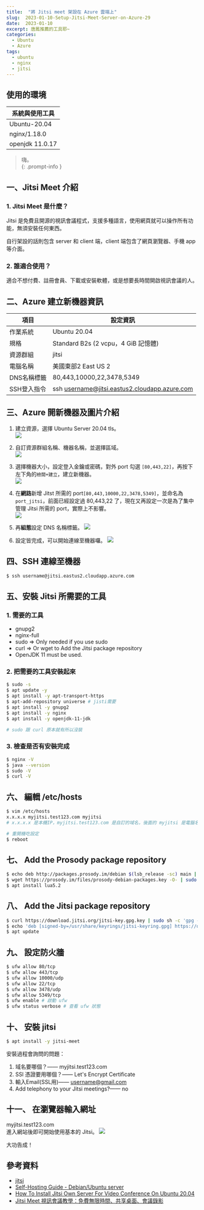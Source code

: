 ```yaml
---
title:  "將 Jitsi meet 架設在 Azure 雲端上"
slug:  2023-01-10-Setup-Jitsi-Meet-Server-on-Azure-29
date:  2023-01-10
excerpt: 唐鳳推薦的工具耶~
categories:
  - Ubuntu
  - Azure
tags:
  - ubuntu
  - nginx
  - jitsi
---
```


## 使用的環境

| 系統與使用工具 | 
| ----- |  
| Ubuntu-20.04  | 
| nginx/1.18.0 |
| openjdk 11.0.17 |  


> 嗨。  
{: .prompt-info }


## 一、Jitsi Meet 介紹
### 1. Jitsi Meet 是什麼？
Jitsi 是免費且開源的視訊會議程式，支援多種語言，使用網頁就可以操作所有功能，無須安裝任何東西。  

自行架設的話則包含 server 和 client 端，client 端包含了網頁瀏覽器、手機 app 等介面。

### 2. 誰適合使用？
適合不想付費、註冊會員、下載或安裝軟體，或是想要長時間開啟視訊會議的人。


## 二、Azure 建立新機器資訊

| 項目 | 設定資訊 |   
| ----- | ----- |   
| 作業系統 | Ubuntu 20.04 |  
| 規格 | Standard B2s (2 vcpu，4 GiB 記憶體) |  
| 資源群組 | jitsi |  
| 電腦名稱 | 美國東部2 East US 2   |  
| DNS名稱標籤 | 80,443,10000,22,3478,5349 |  
| SSH登入指令 | ssh username@jitsi.eastus2.cloudapp.azure.com 

## 三、Azure 開新機器及圖片介紹
1. 建立資源，選擇 Ubuntu Server 20.04 tls。  
![](/assets/images/2023-01-10-Setup-Jitsi-Meet-Server-on-Azure-29/1.JPG)  

2. 自訂資源群組名稱、機器名稱，並選擇區域。  
![](/assets/images/2023-01-10-Setup-Jitsi-Meet-Server-on-Azure-29/2.JPG)  

3. 選擇機器大小，設定登入金鑰或密碼，對外 port 勾選 `[80,443,22]`，再按下左下角的`檢閱+建立`，建立新機器。  
![](/assets/images/2023-01-10-Setup-Jitsi-Meet-Server-on-Azure-29/3.JPG)  

4. 在**網路**新增 Jitst 所需的 port`[80,443,10000,22,3478,5349]`，並命名為`port_jitsi`，前面已經設定過 80,443,22 了，現在又再設定一次是為了集中管理 Jitsi 所需的 port，實際上不影響。   
![](/assets/images/2023-01-10-Setup-Jitsi-Meet-Server-on-Azure-29/4.JPG)  

5. 再**組態**設定 DNS 名稱標籤。
![](/assets/images/2023-01-10-Setup-Jitsi-Meet-Server-on-Azure-29/5.JPG)  

6. 設定皆完成，可以開始連線至機器囉。
![](/assets/images/2023-01-10-Setup-Jitsi-Meet-Server-on-Azure-29/6.JPG)  

## 四、SSH 連線至機器
```bash
$ ssh username@jitsi.eastus2.cloudapp.azure.com
```

## 五、安裝 Jitsi 所需要的工具


### 1. 需要的工具
- gnupg2  
- nginx-full  
- sudo => Only needed if you use sudo   
- curl => Or wget to Add the Jitsi package repository   
- OpenJDK 11 must be used.  

### 2. 把需要的工具安裝起來
```bash
$ sudo -s 
$ apt update -y
$ apt install -y apt-transport-https
$ apt-add-repository universe # jisti需要
$ apt install -y gnupg2
$ apt install -y nginx
$ apt install -y openjdk-11-jdk

# sudo 跟 curl 原本就有所以沒裝
```

### 3.  檢查是否有安裝完成
```bash
$ nginx -V
$ java --version
$ sudo -V
$ curl -V
```

## 六、 編輯 /etc/hosts

```bash
$ vim /etc/hosts
x.x.x.x myjitsi.test123.com myjitsi
# x.x.x.x 是本機IP，myjitsi.test123.com 是自訂的域名，後面的 myjitsi 是電腦名稱

# 重開機吃設定
$ reboot 
```

## 七、 Add the Prosody package repository
```bash
$ echo deb http://packages.prosody.im/debian $(lsb_release -sc) main | sudo tee -a /etc/apt/sources.list
$ wget https://prosody.im/files/prosody-debian-packages.key -O- | sudo apt-key add -
$ apt install lua5.2
```

## 八、 Add the Jitsi package repository
```bash
$ curl https://download.jitsi.org/jitsi-key.gpg.key | sudo sh -c 'gpg --dearmor > /usr/share/keyrings/jitsi-keyring.gpg'
$ echo 'deb [signed-by=/usr/share/keyrings/jitsi-keyring.gpg] https://download.jitsi.org stable/' | sudo tee /etc/apt/sources.list.d/jitsi-stable.list > /dev/null
$ apt update
```

## 九、 設定防火牆
```bash
$ ufw allow 80/tcp
$ ufw allow 443/tcp
$ ufw allow 10000/udp
$ ufw allow 22/tcp
$ ufw allow 3478/udp
$ ufw allow 5349/tcp
$ ufw enable # 啟動 ufw
$ ufw status verbose # 查看 ufw 狀態
```

## 十、 安裝 jitsi
```bash
$ apt install -y jitsi-meet
```

安裝過程會詢問的問題：
1. 域名要哪個？—— myjitsi.test123.com
2. SSl 憑證要用哪個？—— Let's Encrypt Certificate
3. 輸入Email(SSL用)—— username@gmail.com
4. Add telephony to your Jitsi meetings?—— no 

## 十一、 在瀏覽器輸入網址
myjitsi.test123.com  
進入網站後即可開始使用基本的 Jitsi。
![](/assets/images/2023-01-10-Setup-Jitsi-Meet-Server-on-Azure-29/7.JPG)   


大功告成！


## 參考資料
- [jitsi](https://meet.jit.si/)
- [Self-Hosting Guide - Debian/Ubuntu server](https://jitsi.github.io/handbook/docs/devops-guide/devops-guide-quickstart)
- [How To Install Jitsi Own Server For Video Conference On Ubuntu 20.04](https://technologyrss.com/how-to-install-jitsi-own-server-for-video-conference-on-ubuntu-20-04/)
- [Jitsi Meet 視訊會議教學：免費無限時間、共享桌面、會議錄影](https://www.playpcesor.com/2020/04/jitsi-meet.html)